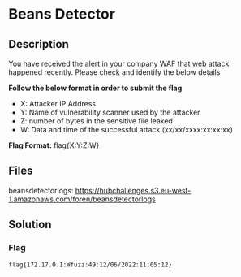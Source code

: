 # Beans Detector

## Description
You have received the alert in your company WAF that web attack happened recently. Please check and identify the below details

**Follow the below format in order to submit the flag**

* X: Attacker IP Address
* Y: Name of vulnerability scanner used by the attacker
* Z: number of bytes in the sensitive file leaked
* W: Data and time of the successful attack (xx/xx/xxxx:xx:xx:xx)

**Flag Format:** flag{X:Y:Z:W}

## Files
beansdetectorlogs: https://hubchallenges.s3.eu-west-1.amazonaws.com/foren/beansdetectorlogs

## Solution

### Flag
```
flag{172.17.0.1:Wfuzz:49:12/06/2022:11:05:12}
```